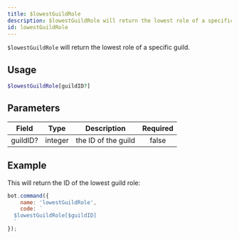 ```yaml
---
title: $lowestGuildRole
description: $lowestGuildRole will return the lowest role of a specific guild.
id: lowestGuildRole
---
```


`$lowestGuildRole` will return the lowest role of a specific guild.

## Usage

```php
$lowestGuildRole[guildID?]
```

## Parameters

| Field    | Type    | Description         | Required |
|----------|---------|---------------------|:--------:|
| guildID? | integer | the ID of the guild |  false   |

## Example

This will return the ID of the lowest guild role:

```javascript
bot.command({
    name: 'lowestGuildRole',
    code: `
  $lowestGuildRole[$guildID]
  `
});
```
